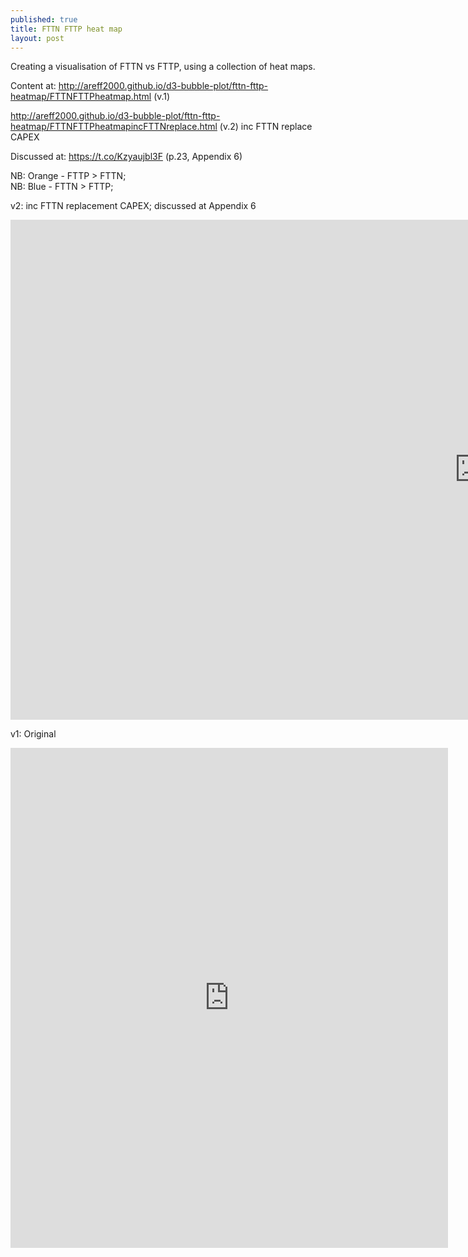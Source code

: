 ```yaml
---
published: true
title: FTTN FTTP heat map
layout: post
---
```

Creating a visualisation of FTTN vs FTTP, using a collection of heat maps.

Content at: <a href="http://areff2000.github.io/d3-bubble-plot/fttn-fttp-heatmap/FTTNFTTPheatmap.html">http://areff2000.github.io/d3-bubble-plot/fttn-fttp-heatmap/FTTNFTTPheatmap.html</a> (v.1)

<a href="http://areff2000.github.io/d3-bubble-plot/fttn-fttp-heatmap/FTTNFTTPheatmapincFTTNreplace.html">http://areff2000.github.io/d3-bubble-plot/fttn-fttp-heatmap/FTTNFTTPheatmapincFTTNreplace.html</a> (v.2) inc FTTN replace CAPEX

Discussed at: <a href="https://t.co/Kzyaujbl3F">https://t.co/Kzyaujbl3F</a> (p.23, Appendix 6)

NB: Orange - FTTP > FTTN;  
NB: Blue - FTTN > FTTP; 

v2: inc FTTN replacement CAPEX; discussed at Appendix 6
<iframe width="1500" height="800" frameborder="0" scrolling="no" src="http://areff2000.github.io/d3-bubble-plot/fttn-fttp-heatmap/FTTNFTTPheatmapincFTTNreplace.html"></iframe>

v1: Original
<iframe width="700" height="800" frameborder="0" scrolling="no" src="http://areff2000.github.io/d3-bubble-plot/fttn-fttp-heatmap/FTTNFTTPheatmap.html"></iframe>
